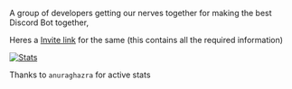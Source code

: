 A group of developers getting our nerves together for making the best Discord Bot together, 

Heres a [Invite link](https://discord.com/api/oauth2/authorize?client_id=1040853485970796554&permissions=8&scope=bot%20applications.commands) for the same (this contains all the required information)

[![Stats](https://github-readme-stats.vercel.app/api?username=ZylDevs)](https://github.com/anuraghazra/github-readme-stats)

Thanks to `anuraghazra` for active stats

<!---
ZylDevs/ZylDevs is a ✨ special ✨ repository because its `README.md` (this file) appears on your GitHub profile.
You can click the Preview link to take a look at your changes.
--->
